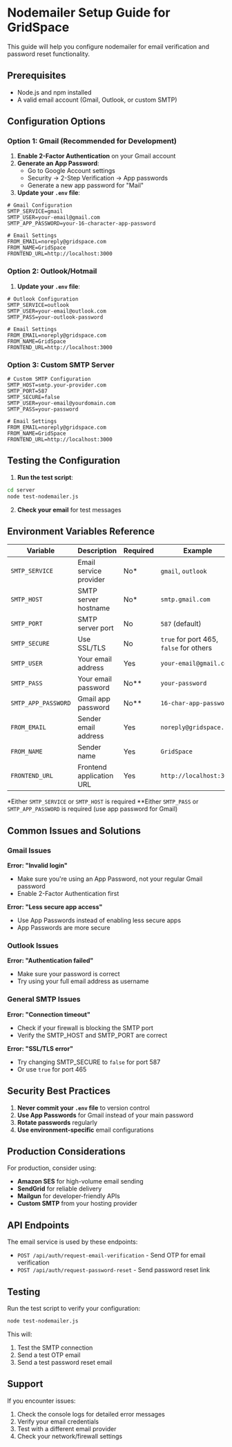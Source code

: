 # Nodemailer Setup Guide for GridSpace

This guide will help you configure nodemailer for email verification and password reset functionality.

## Prerequisites

- Node.js and npm installed
- A valid email account (Gmail, Outlook, or custom SMTP)

## Configuration Options

### Option 1: Gmail (Recommended for Development)

1. **Enable 2-Factor Authentication** on your Gmail account
2. **Generate an App Password**:
   - Go to Google Account settings
   - Security → 2-Step Verification → App passwords
   - Generate a new app password for "Mail"
3. **Update your `.env` file**:

```env
# Gmail Configuration
SMTP_SERVICE=gmail
SMTP_USER=your-email@gmail.com
SMTP_APP_PASSWORD=your-16-character-app-password

# Email Settings
FROM_EMAIL=noreply@gridspace.com
FROM_NAME=GridSpace
FRONTEND_URL=http://localhost:3000
```

### Option 2: Outlook/Hotmail

1. **Update your `.env` file**:

```env
# Outlook Configuration
SMTP_SERVICE=outlook
SMTP_USER=your-email@outlook.com
SMTP_PASS=your-outlook-password

# Email Settings
FROM_EMAIL=noreply@gridspace.com
FROM_NAME=GridSpace
FRONTEND_URL=http://localhost:3000
```

### Option 3: Custom SMTP Server

```env
# Custom SMTP Configuration
SMTP_HOST=smtp.your-provider.com
SMTP_PORT=587
SMTP_SECURE=false
SMTP_USER=your-email@yourdomain.com
SMTP_PASS=your-password

# Email Settings
FROM_EMAIL=noreply@gridspace.com
FROM_NAME=GridSpace
FRONTEND_URL=http://localhost:3000
```

## Testing the Configuration

1. **Run the test script**:
```bash
cd server
node test-nodemailer.js
```

2. **Check your email** for test messages

## Environment Variables Reference

| Variable | Description | Required | Example |
|----------|-------------|----------|---------|
| `SMTP_SERVICE` | Email service provider | No* | `gmail`, `outlook` |
| `SMTP_HOST` | SMTP server hostname | No* | `smtp.gmail.com` |
| `SMTP_PORT` | SMTP server port | No | `587` (default) |
| `SMTP_SECURE` | Use SSL/TLS | No | `true` for port 465, `false` for others |
| `SMTP_USER` | Your email address | Yes | `your-email@gmail.com` |
| `SMTP_PASS` | Your email password | No** | `your-password` |
| `SMTP_APP_PASSWORD` | Gmail app password | No** | `16-char-app-password` |
| `FROM_EMAIL` | Sender email address | Yes | `noreply@gridspace.com` |
| `FROM_NAME` | Sender name | Yes | `GridSpace` |
| `FRONTEND_URL` | Frontend application URL | Yes | `http://localhost:3000` |

*Either `SMTP_SERVICE` or `SMTP_HOST` is required
**Either `SMTP_PASS` or `SMTP_APP_PASSWORD` is required (use app password for Gmail)

## Common Issues and Solutions

### Gmail Issues

**Error: "Invalid login"**
- Make sure you're using an App Password, not your regular Gmail password
- Enable 2-Factor Authentication first

**Error: "Less secure app access"**
- Use App Passwords instead of enabling less secure apps
- App Passwords are more secure

### Outlook Issues

**Error: "Authentication failed"**
- Make sure your password is correct
- Try using your full email address as username

### General SMTP Issues

**Error: "Connection timeout"**
- Check if your firewall is blocking the SMTP port
- Verify the SMTP_HOST and SMTP_PORT are correct

**Error: "SSL/TLS error"**
- Try changing SMTP_SECURE to `false` for port 587
- Or use `true` for port 465

## Security Best Practices

1. **Never commit your `.env` file** to version control
2. **Use App Passwords** for Gmail instead of your main password
3. **Rotate passwords** regularly
4. **Use environment-specific** email configurations

## Production Considerations

For production, consider using:
- **Amazon SES** for high-volume email sending
- **SendGrid** for reliable delivery
- **Mailgun** for developer-friendly APIs
- **Custom SMTP** from your hosting provider

## API Endpoints

The email service is used by these endpoints:

- `POST /api/auth/request-email-verification` - Send OTP for email verification
- `POST /api/auth/request-password-reset` - Send password reset link

## Testing

Run the test script to verify your configuration:

```bash
node test-nodemailer.js
```

This will:
1. Test the SMTP connection
2. Send a test OTP email
3. Send a test password reset email

## Support

If you encounter issues:
1. Check the console logs for detailed error messages
2. Verify your email credentials
3. Test with a different email provider
4. Check your network/firewall settings
